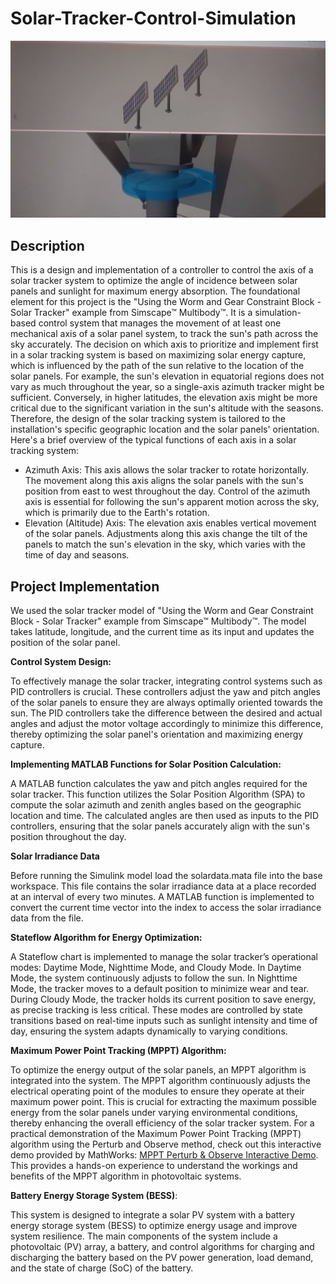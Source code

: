 # Solar-Tracker-Control-Simulation
![Alt text](solar_tracker_working.png)

## Description
This is a design and implementation of a controller to control the axis of a solar tracker system to optimize the angle of incidence between solar panels and sunlight for maximum energy absorption. The foundational element for this project is the "Using the Worm and Gear Constraint Block - Solar Tracker" example from Simscape™ Multibody™. It is a simulation-based control system that manages the movement of at least one mechanical axis of a solar panel system, to track the sun's path across the sky accurately. The decision on which axis to prioritize and implement first in a solar tracking system is based on maximizing solar energy capture, which is influenced by the path of the sun relative to the location of the solar panels. For example, the sun's elevation in equatorial regions does not vary as much throughout the year, so a single-axis azimuth tracker might be sufficient. Conversely, in higher latitudes, the elevation axis might be more critical due to the significant variation in the sun's altitude with the seasons. Therefore, the design of the solar tracking system is tailored to the installation's specific geographic location and the solar panels' orientation. Here's a brief overview of the typical functions of each axis in a solar tracking system:

- Azimuth Axis: This axis allows the solar tracker to rotate horizontally. The movement along this axis aligns the solar panels with the sun's position from east to west throughout the day. Control of the azimuth axis is essential for following the sun's apparent motion across the sky, which is primarily due to the Earth's rotation.
- Elevation (Altitude) Axis: The elevation axis enables vertical movement of the solar panels. Adjustments along this axis change the tilt of the panels to match the sun's elevation in the sky, which varies with the time of day and seasons.

## Project Implementation

We used the solar tracker model of "Using the Worm and Gear Constraint Block - Solar Tracker" example from Simscape™ Multibody™. The model takes latitude, longitude, and the current time as its input and updates the position of the solar panel.

**Control System Design:**

To effectively manage the solar tracker, integrating control systems such as PID controllers is crucial. These controllers adjust the yaw and pitch angles of the solar panels to ensure they are always optimally oriented towards the sun. The PID controllers take the difference between the desired and actual angles and adjust the motor voltage accordingly to minimize this difference, thereby optimizing the solar panel's orientation and maximizing energy capture.

**Implementing MATLAB Functions for Solar Position Calculation:**

A MATLAB function calculates the yaw and pitch angles required for the solar tracker. This function utilizes the Solar Position Algorithm (SPA) to compute the solar azimuth and zenith angles based on the geographic location and time. The calculated angles are then used as inputs to the PID controllers, ensuring that the solar panels accurately align with the sun's position throughout the day.

**Solar Irradiance Data** 

Before running the Simulink model load the solardata.mata file into the base workspace. This file contains the solar irradiance data at a place recorded at an interval of every two minutes. A MATLAB function is implemented to convert the current time vector into the index to access the solar irradiance data from the file. 

**Stateflow Algorithm for Energy Optimization:**

A Stateflow chart is implemented to manage the solar tracker’s operational modes: Daytime Mode, Nighttime Mode, and Cloudy Mode. In Daytime Mode, the system continuously adjusts to follow the sun. In Nighttime Mode, the tracker moves to a default position to minimize wear and tear. During Cloudy Mode, the tracker holds its current position to save energy, as precise tracking is less critical. These modes are controlled by state transitions based on real-time inputs such as sunlight intensity and time of day, ensuring the system adapts dynamically to varying conditions.

**Maximum Power Point Tracking (MPPT) Algorithm:**

To optimize the energy output of the solar panels, an MPPT algorithm is integrated into the system. The MPPT algorithm continuously adjusts the electrical operating point of the modules to ensure they operate at their maximum power point. This is crucial for extracting the maximum possible energy from the solar panels under varying environmental conditions, thereby enhancing the overall efficiency of the solar tracker system.
For a practical demonstration of the Maximum Power Point Tracking (MPPT) algorithm using the Perturb and Observe method, check out this interactive demo provided by MathWorks:
[MPPT Perturb & Observe Interactive Demo](https://in.mathworks.com/matlabcentral/fileexchange/72796-mppt-perturb-observe-interactive-demo?s_tid=srchtitle_support_results_2_mppt%2520function).
This provides a hands-on experience to understand the workings and benefits of the MPPT algorithm in photovoltaic systems.

**Battery Energy Storage System (BESS)**:

 This system is designed to integrate a solar PV system with a battery energy storage system (BESS) to optimize energy usage and improve system resilience. The main components of the system include a photovoltaic (PV) array, a battery, and control algorithms for charging and discharging the battery based on the PV power generation, load demand, and the state of charge (SoC) of the battery.

